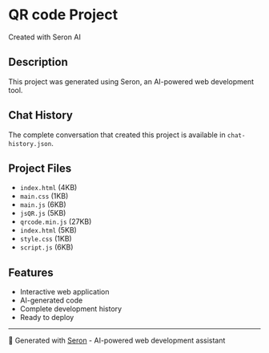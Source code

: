 # QR code  Project

Created with Seron AI

## Description
This project was generated using Seron, an AI-powered web development tool.

## Chat History
The complete conversation that created this project is available in `chat-history.json`.

## Project Files
- `index.html` (4KB)
- `main.css` (1KB)
- `main.js` (6KB)
- `jsQR.js` (5KB)
- `qrcode.min.js` (27KB)
- `index.html` (5KB)
- `style.css` (1KB)
- `script.js` (6KB)

## Features
- Interactive web application
- AI-generated code
- Complete development history
- Ready to deploy

---
🤖 Generated with [Seron](https://seron.dev) - AI-powered web development assistant

